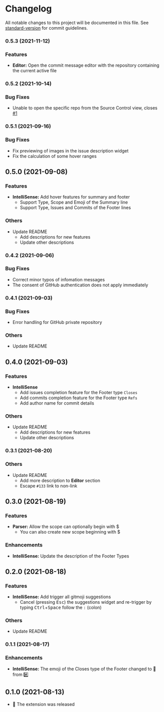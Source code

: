 # Changelog

All notable changes to this project will be documented in this file. See [standard-version](https://github.com/conventional-changelog/standard-version) for commit guidelines.

### 0.5.3 (2021-11-12)

### Features

* **Editor:** Open the commit message editor with the repository containing the current active file

### 0.5.2 (2021-10-14)

### Bug Fixes

* Unable to open the specific repo from the Source Control view, closes [#1](https://github.com/phoihos/vscode-git-commit-message-editor/issues/1)

### 0.5.1 (2021-09-16)

### Bug Fixes

* Fix previewing of images in the issue description widget
* Fix the calculation of some hover ranges

## 0.5.0 (2021-09-08)

### Features

* **IntelliSense:** Add hover features for summary and footer
    * Support Type, Scope and Emoji of the Summary line
    * Support Type, Issues and Commits of the Footer lines

### Others

* Update README
    * Add descriptions for new features
    * Update other descriptions

### 0.4.2 (2021-09-06)

### Bug Fixes

* Correct minor typos of infomation messages
* The consent of GitHub authentication does not apply immediately

### 0.4.1 (2021-09-03)

### Bug Fixes

* Error handling for GitHub private repository

### Others

* Update README

## 0.4.0 (2021-09-03)

### Features

* **IntelliSense**
    * Add issues completion feature for the Footer type `Closes`
    * Add commits completion feature for the Footer type `Refs`
    * Add author name for commit details

### Others

* Update README
    * Add descriptions for new features
    * Update other descriptions

### 0.3.1 (2021-08-20)

### Others

* Update README
    * Add more description to **Editor** section
    * Escape `#133` link to non-link

## 0.3.0 (2021-08-19)

### Features

* **Parser:** Allow the scope can optionally begin with $
    * You can also create new scope beginning with $

### Enhancements

* **IntelliSense:** Update the description of the Footer Types

## 0.2.0 (2021-08-18)

### Features

* **IntelliSense:** Add trigger all gitmoji suggestions
    * Cancel (pressing <kbd>Esc</kbd>) the suggestions widget and re-trigger by typing <kbd>Ctrl</kbd>+<kbd>Space</kbd> follow the `:` (colon)

### Others

* Update README

### 0.1.1 (2021-08-17)

### Enhancements

* **IntelliSense:** The emoji of the Closes type of the Footer changed to 🔗 from #️⃣

## 0.1.0 (2021-08-13)

* 🎉 The extension was released

